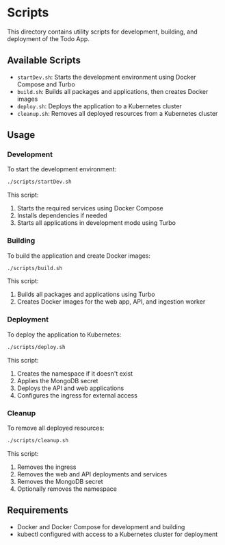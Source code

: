 # Scripts

This directory contains utility scripts for development, building, and deployment of the Todo App.

## Available Scripts

- `startDev.sh`: Starts the development environment using Docker Compose and Turbo
- `build.sh`: Builds all packages and applications, then creates Docker images
- `deploy.sh`: Deploys the application to a Kubernetes cluster
- `cleanup.sh`: Removes all deployed resources from a Kubernetes cluster

## Usage

### Development

To start the development environment:

```bash
./scripts/startDev.sh
```

This script:
1. Starts the required services using Docker Compose
2. Installs dependencies if needed
3. Starts all applications in development mode using Turbo

### Building

To build the application and create Docker images:

```bash
./scripts/build.sh
```

This script:
1. Builds all packages and applications using Turbo
2. Creates Docker images for the web app, API, and ingestion worker

### Deployment

To deploy the application to Kubernetes:

```bash
./scripts/deploy.sh
```

This script:
1. Creates the namespace if it doesn't exist
2. Applies the MongoDB secret
3. Deploys the API and web applications
4. Configures the ingress for external access

### Cleanup

To remove all deployed resources:

```bash
./scripts/cleanup.sh
```

This script:
1. Removes the ingress
2. Removes the web and API deployments and services
3. Removes the MongoDB secret
4. Optionally removes the namespace

## Requirements

- Docker and Docker Compose for development and building
- kubectl configured with access to a Kubernetes cluster for deployment
